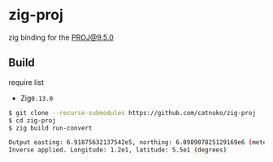 # zig-proj
zig binding for the [PROJ@9.5.0](https://github.com/OSGeo/PROJ/tree/9.5.0)

## Build
require list
* Zig`0.13.0`

```bash
$ git clone --recurse-submodules https://github.com/catnuko/zig-proj
$ cd zig-proj
$ zig build run-convert

Output easting: 6.91875632137542e5, northing: 6.098907825129169e6 (meters)
Inverse applied. Longitude: 1.2e1, latitude: 5.5e1 (degrees)
```